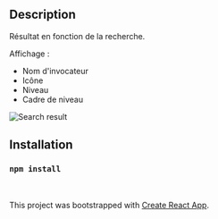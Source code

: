 
## Description

Résultat en fonction de la recherche. <br/>

Affichage :
* Nom d'invocateur
* Icône
* Niveau
* Cadre de niveau

![Search result](https://puu.sh/GhmjK/2eaf9cf90f.png)



## Installation
### `npm install`
<br />

This project was bootstrapped with [Create React App](https://github.com/facebook/create-react-app).
